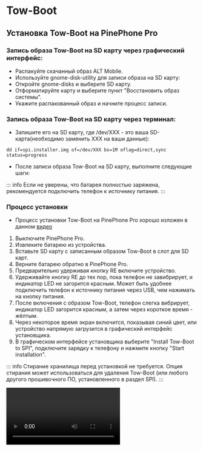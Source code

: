 # Tow-Boot

## Установка Tow-Boot на PinePhone Pro

### Запись образа Tow-Boot на SD карту через графический интерфейс:

- Распакуйте скачанный образ ALT Mobile.
- Используйте gnome-disk-utility для записи образа на SD карту:
- Откройте gnome-disks и выберите SD карту.
- Отформатируйте карту и выберите пункт "Восстановить образ системы".
- Укажите распакованный образ и начните процесс записи.

### Запись образа Tow-Boot на SD карту через терминал:

- Запишите его на SD карту, где /dev/XXX - это ваша SD-карта(необходимо заменить XXX на ваши данные):

```shell
dd if=spi.installer.img of=/dev/XXX bs=1M oflag=direct,sync status=progress
```

- После записи образа Tow-Boot на SD карту, выполните следующие шаги:

::: info
Если не уверены, что батарея полностью заряжена, рекомендуется подключить телефон к источнику питания.
:::

### Процесс установки

- Процесс установки Tow-Boot на PinePhone Pro хорошо изложен в данном [видео](https://yandex.ru/video/preview/7204406835731215668)

1.  Выключите PinePhone Pro.
2.  Извлеките батарею из устройства.
3.  Вставьте SD карту с записанным образом Tow-Boot в слот для SD карт.
4.  Верните батарею обратно в PinePhone Pro.
5.  Предварительно удерживая кнопку RE включите устройство.
6.  Удерживайте кнопку RE до тех пор, пока телефон не завибрирует, и индикатор LED не загорится красным. Может быть удобнее подключить телефон к источнику питания через USB, чем нажимать на кнопку питания.
7.  После включения с образом Tow-Boot, телефон слегка вибрирует, индикатор LED загорится красным, а затем через короткое время - жёлтым.
8.  Через некоторое время экран включится, показывая синий цвет, или устройство напрямую загрузится в графический интерфейс установщика.
9.  В графическом интерфейсе установщика выберите "Install Tow-Boot to SPI", подключите зарядку к телефону и нажмите кнопку "Start installation".

::: info
Стирание хранилища перед установкой не требуется. Опция стирания может использоваться для удаления Tow-Boot (или любого другого прошивочного ПО, установленного в раздел SPI).
:::

<Video id="7piXOM8G2uQ" />

## Дополнительно

### Стандартные данные учётных записей

- Логины по умолчанию:
  root: `root`, password: `altlinux`;
  user: `altlinux`, password: `271828`.

### Порядок загрузки в PinePhone Pro

В PinePhone Pro используется следующий порядок загрузки по умолчанию:

1.  **SPI flash:** Первым источником для поиска загрузчика является SPI flash. Если в нем установлен загрузчик (например, Tow-Boot или U-Boot), он будет использоваться для загрузки системы.
2.  **Внутренняя память (eMMC):** Если загрузчик не найден в SPI flash, устройство попытается загрузиться с внутренней памяти eMMC.
3.  **Карта microSD:** В случае отсутствия загрузчика в SPI flash и на eMMC, система попытается загрузиться с карты microSD.

**Выбор источника загрузки:**

- В **Explorer Edition, заказанном после ноября 2023 года**, карта microSD загружается первой из-за использования rk2aw вместо Tow-Boot.
- В **Explorer Edition, заказанной после июля 2022 года**, удерживайте клавишу уменьшения громкости во время включения устройства. Эти устройства поставляются с прошивкой Tow-Boot для SPI.
- В **Explorer Edition, заказанном в период с января по июль 2022 года**, удерживайте кнопку RE под крышкой в течение нескольких секунд при включении устройства. Для старых партий требуется перепрошивка Tow-Boot.

Этот порядок загрузки и возможность выбора источника обеспечивают гибкость в использовании PinePhone Pro, позволяя легко переключаться между различными операционными системами, установленными на разных носителях.

Возможные проблемы

**Проблемы при прошивке emmc:**

- Если возникают проблемы с подключением, попробуйте перевернуть разъём Type-C.
- Убедитесь, что используете подходящий порт и кабель.
